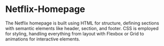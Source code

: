 # Netflix-Homepage
The Netflix homepage is built using HTML for structure, defining sections with semantic elements like header, section, and footer. CSS is employed for styling, handling everything from layout with Flexbox or Grid to animations for interactive elements.
